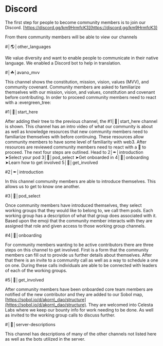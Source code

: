# Discord

The first step for people to become community members is to join our Discord. [https://discord.gg/km9HrmfcK3](https://discord.gg/km9HrmfcK3)

From there community members will be able to view our channels

\#│🌎│other\_languages

We value diversity and want to enable people to communicate in their native language. We enabled a Discord bot to help in translation.

\#│☘│avano\_mvv

This channel shows the constitution, mission, vision, values (MVV), and community covenant.  Community members are asked to familiarize themselves with our mission, vision, and values, constitution and covenant before contributing. In order to proceed community members need to react with a :evergreen\_tree:

\#1│📓│start\_here

After adding their tree to the previous channel, the #1│📓│start\_here channel is shown. This channel has an intro video of what our community is about as well as knowledge resources that new community members need to familiarize themselves with before continuing. These resources allow community members to have some level of familiarity with web3. After resources are reviewed community members need to react with a :mushroom: to proceed. The next four steps are outlined. Head to 2│✒│introduction ➤Select your pod 3│🐋│pod\_select ➤Get onboarded in 4│💐│onboarding ➤Learn how to get involved 5│👣│get\_involved

\#2│✒│introduction

In this channel community members are able to introduce themselves. This allows us to get to know one another.

\#3│🐋│pod\_select

Once community members have introduced themselves, they select working groups that they would like to belong to, we call them pods. Each working group has a description of what that group does associated with it. Based upon the emoji that the community member interacts with they are assigned that role and given access to those working group channels.

\#4│💐│onboarding

For community members wanting to be active contributors there are three steps on this channel to get involved. First is a form that the community members can fill out to provide us further details about themselves. After that there is an invite to a community call as well as a way to schedule a one on one. During these calls individuals are able to be connected with leaders of each of the working groups.

\#5│👣│get\_involved

After community members have been onboarded core team members are notified of the new contributor and they are added to our Sobol map, [https://sobol.io/d/akorn\_dao/structure](https://sobol.io/d/akorn\_dao/structure). They are welcomed into Celesta Labs where we keep our bounty info for work needing to be done. As well as invited to the working group calls to discuss further.

\#│📝│server-descriptions

This channel has descriptions of many of the other channels not listed here as well as the bots utilized in the server.

&#x20;
